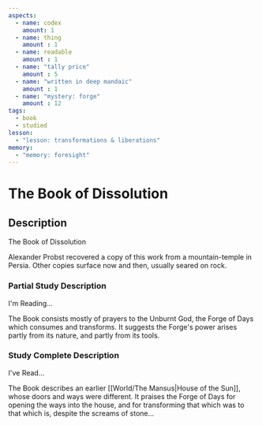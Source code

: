 ```yaml
---
aspects: 
  - name: codex
    amount: 1
  - name: thing
    amount : 1
  - name: readable
    amount : 1
  - name: "tally price"
    amount : 5
  - name: "written in deep mandaic"
    amount : 1
  - name: "mystery: forge"
    amount : 12
tags:
  - book
  - studied
lesson:
  - "lesson: transformations & liberations"
memory:
  - "memory: foresight"
---
```


# The Book of Dissolution

## Description
The Book of Dissolution

Alexander Probst recovered a copy of this work from a mountain-temple in Persia. Other copies surface now and then, usually seared on rock.
### Partial Study Description
I'm Reading...

The Book consists mostly of prayers to the Unburnt God, the Forge of Days which consumes and transforms. It suggests the Forge's power arises partly from its nature, and partly from its tools.
### Study Complete Description
I've Read...

The Book describes an earlier [[World/The Mansus|House of the Sun]], whose doors and ways were different. It praises the Forge of Days for opening the ways into the house, and for transforming that which was to that which is, despite the screams of stone...